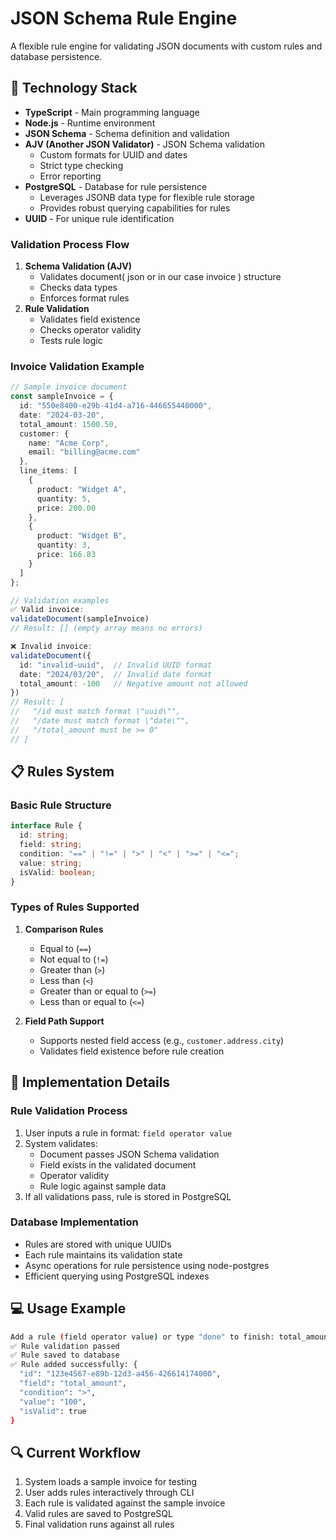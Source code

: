 # JSON Schema Rule Engine

A flexible rule engine for validating JSON documents with custom rules and database persistence.

## 🚀 Technology Stack

- **TypeScript** - Main programming language
- **Node.js** - Runtime environment
- **JSON Schema** - Schema definition and validation
- **AJV (Another JSON Validator)** - JSON Schema validation
  - Custom formats for UUID and dates
  - Strict type checking
  - Error reporting
- **PostgreSQL** - Database for rule persistence
  - Leverages JSONB data type for flexible rule storage
  - Provides robust querying capabilities for rules
- **UUID** - For unique rule identification


### Validation Process Flow
1. **Schema Validation (AJV)**
   - Validates document( json or in our case invoice ) structure
   - Checks data types
   - Enforces format rules
2. **Rule Validation**
   - Validates field existence
   - Checks operator validity
   - Tests rule logic

### Invoice Validation Example

```typescript
// Sample invoice document
const sampleInvoice = {
  id: "550e8400-e29b-41d4-a716-446655440000",
  date: "2024-03-20",
  total_amount: 1500.50,
  customer: {
    name: "Acme Corp",
    email: "billing@acme.com"
  },
  line_items: [
    {
      product: "Widget A",
      quantity: 5,
      price: 200.00
    },
    {
      product: "Widget B",
      quantity: 3,
      price: 166.83
    }
  ]
};

// Validation examples
✅ Valid invoice:
validateDocument(sampleInvoice)
// Result: [] (empty array means no errors)

❌ Invalid invoice:
validateDocument({
  id: "invalid-uuid",  // Invalid UUID format
  date: "2024/03/20",  // Invalid date format
  total_amount: -100   // Negative amount not allowed
})
// Result: [
//   "/id must match format \"uuid\"",
//   "/date must match format \"date\"",
//   "/total_amount must be >= 0"
// ]
```


## 📋  Rules System

### Basic Rule Structure
```typescript
interface Rule {
  id: string;
  field: string;
  condition: "==" | "!=" | ">" | "<" | ">=" | "<=";
  value: string;
  isValid: boolean;
}
```

### Types of Rules Supported

1. **Comparison Rules**
   - Equal to (`==`)
   - Not equal to (`!=`)
   - Greater than (`>`)
   - Less than (`<`)
   - Greater than or equal to (`>=`)
   - Less than or equal to (`<=`)

2. **Field Path Support**
   - Supports nested field access (e.g., `customer.address.city`)
   - Validates field existence before rule creation
## 🔧 Implementation Details

### Rule Validation Process
1. User inputs a rule in format: `field operator value`
2. System validates:
   - Document passes JSON Schema validation
   - Field exists in the validated document
   - Operator validity
   - Rule logic against sample data
3. If all validations pass, rule is stored in PostgreSQL

### Database Implementation
- Rules are stored with unique UUIDs
- Each rule maintains its validation state
- Async operations for rule persistence using node-postgres
- Efficient querying using PostgreSQL indexes

## 💻 Usage Example

```bash
Add a rule (field operator value) or type "done" to finish: total_amount > 100
✅ Rule validation passed
✅ Rule saved to database
✅ Rule added successfully: {
  "id": "123e4567-e89b-12d3-a456-426614174000",
  "field": "total_amount",
  "condition": ">",
  "value": "100",
  "isValid": true
}
```

## 🔍 Current Workflow

1. System loads a sample invoice for testing
2. User adds rules interactively through CLI
3. Each rule is validated against the sample invoice
4. Valid rules are saved to PostgreSQL
5. Final validation runs against all rules

